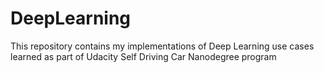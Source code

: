 # DeepLearning

This repository contains my implementations of Deep Learning use cases learned as part of Udacity Self Driving Car Nanodegree program
